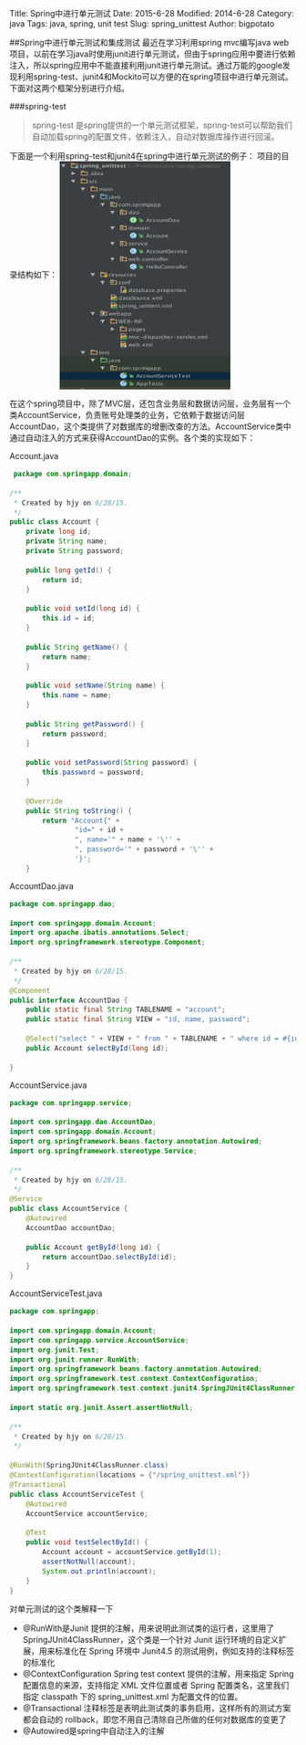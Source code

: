 Title: Spring中进行单元测试
Date: 2015-6-28
Modified: 2014-6-28
Category: java
Tags: java, spring, unit test
Slug: spring_unittest
Author: bigpotato

##Spring中进行单元测试和集成测试
最近在学习利用spring mvc编写java web项目，以前在学习java时使用junit进行单元测试，但由于spring应用中要进行依赖注入，所以spring应用中不能直接利用junit进行单元测试。通过万能的google发现利用spring-test、junit4和Mockito可以方便的在spring项目中进行单元测试。下面对这两个框架分别进行介绍。

###spring-test
>spring-test 是spring提供的一个单元测试框架，spring-test可以帮助我们自动加载spring的配置文件，依赖注入，自动对数据库操作进行回滚。

下面是一个利用spring-test和junit4在spring中进行单元测试的例子：
项目的目录结构如下：
 <img src="../../images/spring_test_project.png" width = "300" height = "400" alt="图片名称" align=center />
 
 在这个spring项目中，除了MVC层，还包含业务层和数据访问层，业务层有一个类AccountService，负责账号处理类的业务，它依赖于数据访问层AccountDao，这个类提供了对数据库的增删改查的方法。AccountService类中通过自动注入的方式来获得AccountDao的实例。各个类的实现如下：
 
Account.java
 
```java
 package com.springapp.domain;

/**
 * Created by hjy on 6/28/15.
 */
public class Account {
    private long id;
    private String name;
    private String password;

    public long getId() {
        return id;
    }

    public void setId(long id) {
        this.id = id;
    }

    public String getName() {
        return name;
    }

    public void setName(String name) {
        this.name = name;
    }

    public String getPassword() {
        return password;
    }

    public void setPassword(String password) {
        this.password = password;
    }

    @Override
    public String toString() {
        return "Account{" +
                "id=" + id +
                ", name='" + name + '\'' +
                ", password='" + password + '\'' +
                '}';
    }
```
 
 AccountDao.java
 
```java
package com.springapp.dao;

import com.springapp.domain.Account;
import org.apache.ibatis.annotations.Select;
import org.springframework.stereotype.Component;

/**
 * Created by hjy on 6/28/15.
 */
@Component
public interface AccountDao {
    public static final String TABLENAME = "account";
    public static final String VIEW = "id, name, password";

    @Select("select " + VIEW + " from " + TABLENAME + " where id = #{id}")
    public Account selectById(long id);

}
```

AccountService.java

```java
package com.springapp.service;

import com.springapp.dao.AccountDao;
import com.springapp.domain.Account;
import org.springframework.beans.factory.annotation.Autowired;
import org.springframework.stereotype.Service;

/**
 * Created by hjy on 6/28/15.
 */
@Service
public class AccountService {
    @Autowired
    AccountDao accountDao;

    public Account getById(long id) {
        return accountDao.selectById(id);
    }
}

```

AccountServiceTest.java

```java
package com.springapp;

import com.springapp.domain.Account;
import com.springapp.service.AccountService;
import org.junit.Test;
import org.junit.runner.RunWith;
import org.springframework.beans.factory.annotation.Autowired;
import org.springframework.test.context.ContextConfiguration;
import org.springframework.test.context.junit4.SpringJUnit4ClassRunner;

import static org.junit.Assert.assertNotNull;

/**
 * Created by hjy on 6/28/15.
 */

@RunWith(SpringJUnit4ClassRunner.class)
@ContextConfiguration(locations = {"/spring_unittest.xml"})
@Transactional
public class AccountServiceTest {
    @Autowired
    AccountService accountService;

    @Test
    public void testSelectById() {
        Account account = accountService.getById(1);
        assertNotNull(account);
        System.out.println(account);
    }
}
```
对单元测试的这个类解释一下

- @RunWith是Junit 提供的注解，用来说明此测试类的运行者，这里用了 SpringJUnit4ClassRunner，这个类是一个针对 Junit 运行环境的自定义扩展，用来标准化在 Spring 环境中 Junit4.5 的测试用例，例如支持的注释标签的标准化
- @ContextConfiguration Spring test context 提供的注解，用来指定 Spring 配置信息的来源，支持指定 XML 文件位置或者 Spring 配置类名，这里我们指定 classpath 下的 spring_unittest.xml 为配置文件的位置。
- @Transactional 注释标签是表明此测试类的事务启用，这样所有的测试方案都会自动的 rollback，即您不用自己清除自己所做的任何对数据库的变更了
- @Autowired是spring中自动注入的注解